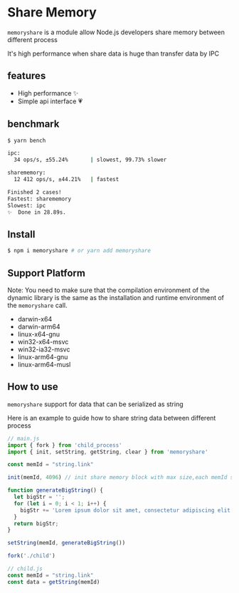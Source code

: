 # Share Memory

`memoryshare` is a module allow Node.js developers share memory between different process

It's high performance when share data is huge than transfer data by IPC

## features

- High performance ✨
- Simple api interface 💗

## benchmark

```bash
$ yarn bench

ipc:
  34 ops/s, ±55.24%       | slowest, 99.73% slower

sharememory:
  12 412 ops/s, ±44.21%   | fastest

Finished 2 cases!
Fastest: sharememory
Slowest: ipc
✨  Done in 28.89s.
```

## Install

```bash
$ npm i memoryshare # or yarn add memoryshare
```

## Support Platform

Note: You need to make sure that the compilation environment of the dynamic
library is the same as the installation and runtime environment of the `memoryshare` call.

- darwin-x64
- darwin-arm64
- linux-x64-gnu
- win32-x64-msvc
- win32-ia32-msvc
- linux-arm64-gnu
- linux-arm64-musl

## How to use

`memoryshare` support for data that can be serialized as string

Here is an example to guide how to share string data between different process

```js
// main.js
import { fork } from 'child_process'
import { init, setString, getString, clear } from 'memoryshare'

const memId = "string.link"

init(memId, 4096) // init share memory block with max size,each memId should be called only once

function generateBigString() {
  let bigStr = '';
  for (let i = 0; i < 1; i++) {
    bigStr += 'Lorem ipsum dolor sit amet, consectetur adipiscing elit. ';
  }
  return bigStr;
}

setString(memId, generateBigString())

fork('./child')

// child.js
const memId = "string.link"
const data = getString(memId)
```

